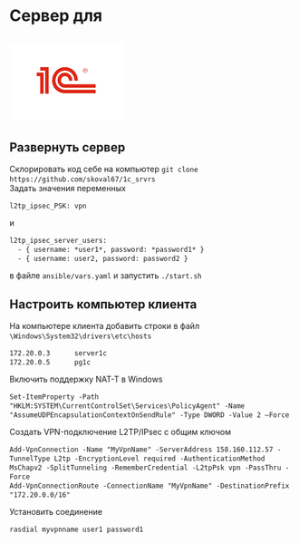 # Сервер для

![1C docker postgresql](./1s-foto.png "Развертываем сервер для 1С на docker-контейнерах")
---
## Развернуть сервер
Склорировать код себе на компьютер `git clone https://github.com/skoval67/1c_srvrs` <br>
Задать значения переменных <br>
```shell
l2tp_ipsec_PSK: vpn
```
и
```shell
l2tp_ipsec_server_users:
  - { username: *user1*, password: *password1* }
  - { username: user2, password: password2 }
```
в файле `ansible/vars.yaml` и запустить `./start.sh`

## Настроить компьютер клиента
На компьютере клиента добавить строки в файл `\Windows\System32\drivers\etc\hosts`<br>
```shell
172.20.0.3      server1c
172.20.0.5      pg1c
```
Включить поддержку NAT-T в Windows
```shell
Set-ItemProperty -Path "HKLM:SYSTEM\CurrentControlSet\Services\PolicyAgent" -Name "AssumeUDPEncapsulationContextOnSendRule" -Type DWORD -Value 2 –Force
```
Создать VPN-подключение L2TP/IPsec с общим ключом
```shell
Add-VpnConnection -Name "MyVpnName" -ServerAddress 158.160.112.57 -TunnelType L2tp -EncryptionLevel required -AuthenticationMethod MsChapv2 -SplitTunneling -RememberCredential -L2tpPsk vpn -PassThru -Force
Add-VpnConnectionRoute -ConnectionName "MyVpnName" -DestinationPrefix "172.20.0.0/16"
```

Установить соединение
```shell
rasdial myvpnname user1 password1
```

